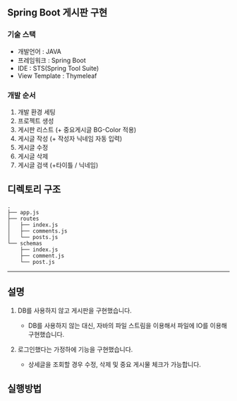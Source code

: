 ## Spring Boot 게시판 구현

### 기술 스택
- 개발언어 : JAVA<br>
- 프레임워크 : Spring Boot<br>
- IDE : STS(Spring Tool Suite)<br>
- View Template : Thymeleaf<br>


### 개발 순서
1. 개발 환경 세팅
2. 프로젝트 생성
3. 게시판 리스트 (+ 중요게시글 BG-Color 적용)
4. 게시글 작성 (+ 작성자 닉네임 자동 입력)
5. 게시글 수정
6. 게시글 삭제
7. 게시글 검색 (+타이틀 / 닉네임)

## 디렉토리 구조
```
.
├── app.js
├── routes
│   ├── index.js
│   ├── comments.js
│   └── posts.js
└── schemas
    ├── index.js
    ├── comment.js
    └── post.js
```

---

## 설명
1. DB를 사용하지 않고 게시판을 구현했습니다.

	- DB를 사용하지 않는 대신, 자바의 파일 스트림을 이용해서 파일에 IO를 이용해 구현했습니다.
	
2. 로그인했다는 가정하에 기능을 구현했습니다.

	- 상세글을 조회할 경우 수정, 삭제 및 중요 게시물 체크가 가능합니다.

## 실행방법
